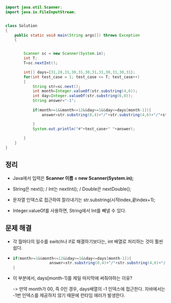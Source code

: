 ```java
import java.util.Scanner;
import java.io.FileInputStream;


class Solution
{
	public static void main(String args[]) throws Exception
	{


		Scanner sc = new Scanner(System.in);
		int T;
		T=sc.nextInt();

		int[] days={31,28,31,30,31,30,31,31,30,31,30,31};
		for(int test_case = 1; test_case <= T; test_case++)
		{	
			String str=sc.next(); 
            int month=Integer.valueOf(str.substring(4,6));
            int day=Integer.valueOf(str.substring(6,8));
			String answer="-1";
	
            if(month>=1&&month<=12&&day>=1&&day<=days[month-1]){
                answer=str.substring(0,4)+"/"+str.substring(4,6)+"/"+str.substring(6,8);    

            }
         	System.out.println("#"+test_case+" "+answer);
            
		}
	}
}
```



## 정리

* Java에서 입력은 **Scanner 이름 = new Scanner(System.in);**

* String은 next(); / Int는 nextInt(); / Double은 nextDouble();
* 문자열 인덱스로 접근하여 잘라내기는 str.substring(시작index,끝index+1);
* Integer.valueOf를 사용하면, String에서 Int를 빼낼 수 있다.





## 문제 해결

* 각 월마다의 일수를 switch나 if로 해결하기보다는, int 배열로 처리하는 것이 훨씬 쉽다.

* ```java
  if(month>=1&&month<=12&&day>=1&&day<=days[month-1]){
                  answer=str.substring(0,4)+"/"+str.substring(4,6)+"/"+str.substring(6,8);    
  }
  ```

* 이 부분에서, days[month-1]를 제일 마지막에 써줘야하는 이유? 

  -> 만약 month가 00, 즉 0인 경우, days배열의 -1 인덱스에 접근한다. 자바에서는 -1번 인덱스를 제공하지 않기 때문에 런타임 에러가 발생한다.